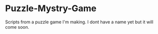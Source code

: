# Puzzle-Mystry-Game
 Scripts from a puzzle game I'm making. I dont have a name yet but it will come soon. 
